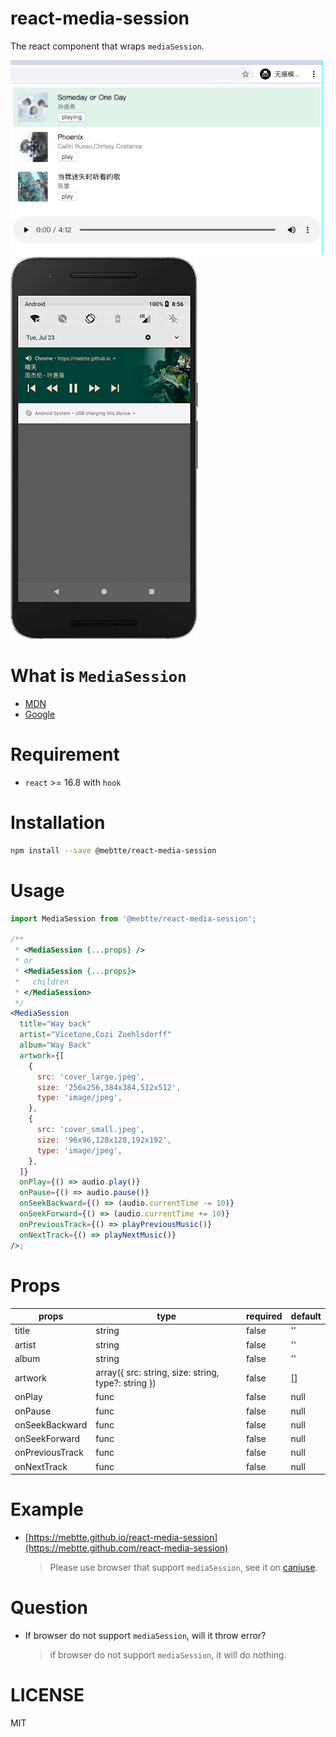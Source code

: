 # react-media-session

The react component that wraps `mediaSession`.

![](./example/public/chrome_example.gif)
![](./example/public/android_example.png)

# What is `MediaSession`

- [MDN](https://developer.mozilla.org/docs/Web/API/MediaSession)
- [Google](https://developers.google.com/web/updates/2017/02/media-session)

# Requirement

- `react` >= 16.8 with `hook`

# Installation

```bash
npm install --save @mebtte/react-media-session
```

# Usage

```jsx
import MediaSession from '@mebtte/react-media-session';

/**
 * <MediaSession {...props} />
 * or
 * <MediaSession {...props}>
 *   children
 * </MediaSession>
 */
<MediaSession
  title="Way back"
  artist="Vicetone,Cozi Zuehlsdorff"
  album="Way Back"
  artwork={[
    {
      src: 'cover_large.jpeg',
      size: '256x256,384x384,512x512',
      type: 'image/jpeg',
    },
    {
      src: 'cover_small.jpeg',
      size: '96x96,128x128,192x192',
      type: 'image/jpeg',
    },
  ]}
  onPlay={() => audio.play()}
  onPause={() => audio.pause()}
  onSeekBackward={() => (audio.currentTime -= 10)}
  onSeekForward={() => (audio.currentTime += 10)}
  onPreviousTrack={() => playPreviousMusic()}
  onNextTrack={() => playNextMusic()}
/>;
```

# Props

| props           | type                                                | required | default |
| --------------- | --------------------------------------------------- | -------- | ------- |
| title           | string                                              | false    | ''      |
| artist          | string                                              | false    | ''      |
| album           | string                                              | false    | ''      |
| artwork         | array({ src: string, size: string, type?: string }) | false    | []      |
| onPlay          | func                                                | false    | null    |
| onPause         | func                                                | false    | null    |
| onSeekBackward  | func                                                | false    | null    |
| onSeekForward   | func                                                | false    | null    |
| onPreviousTrack | func                                                | false    | null    |
| onNextTrack     | func                                                | false    | null    |

# Example

- [https://mebtte.github.io/react-media-session](https://mebtte.github.com/react-media-session)
  > Please use browser that support `mediaSession`, see it on [caniuse](https://caniuse.com/#search=mediaSession).

# Question

- If browser do not support `mediaSession`, will it throw error?
  > if browser do not support `mediaSession`, it will do nothing.

# LICENSE

MIT
